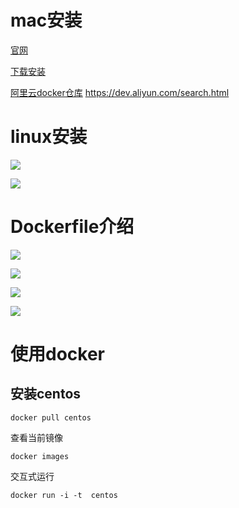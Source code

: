 # mac安装

[官网](https://www.docker.com/)

[下载安装](https://store.docker.com/editions/community/docker-ce-desktop-mac)

[阿里云docker仓库](https://cr.console.aliyun.com/) <https://dev.aliyun.com/search.html>



# linux安装

![](https://ws4.sinaimg.cn/large/006tKfTcly1fqukkiuh7wj313s0jkq46.jpg)





![](https://ws2.sinaimg.cn/large/006tKfTcly1fqul2qcnk3j315u0i8wh4.jpg)



#  Dockerfile介绍



![](https://ws1.sinaimg.cn/large/006tKfTcly1fqul5aipr8j30oa0k2ab4.jpg)



![](https://ws4.sinaimg.cn/large/006tKfTcly1fqul970cddj31a80pewgv.jpg)

![](https://ws2.sinaimg.cn/large/006tKfTcly1fqula5neokj31140qydi7.jpg)

![](https://ws2.sinaimg.cn/large/006tKfTcly1fqulam7ckhj310s0hkq55.jpg)



# 使用docker

## 安装centos

`docker pull centos`

查看当前镜像

`docker images`

交互式运行

`docker run -i -t  centos`

























